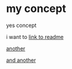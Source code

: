 my concept
==========

yes concept

i want to [link to readme](../../../readme.md)

[another](https://github.com/selhorn/oreilly-github-demo/blob/master/README.md)

[and another](../blob/master/README.md)
